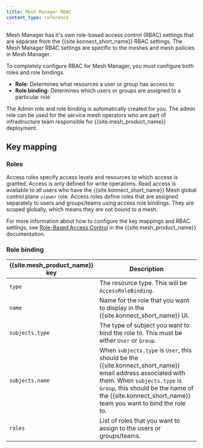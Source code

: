 ```yaml
---
title: Mesh Manager RBAC
content_type: reference
---
```


Mesh Manager has it's own role-based access control (RBAC) settings that are separate from the {{site.konnect_short_name}} RBAC settings. The Mesh Manager RBAC settings are specific to the meshes and mesh policies in Mesh Manager. 

To completely configure RBAC for Mesh Manager, you must configure both roles and role bindings.
* **Role:** Determines what resources a user or group has access to
* **Role binding:** Determines which users or groups are assigned to a particular role

The Admin role and role binding is automatically created for you. The admin role can be used for the service mesh operators who are part of infrastructure team responsible for {{site.mesh_product_name}} deployment.

## Key mapping

### Roles

Access roles specify access levels and resources to which access is granted. Access is only defined for write operations. Read access is available to all users who have the {{site.konnect_short_name}} Mesh global control plane `viewer` role. Access roles define roles that are assigned separately to users and groups/teams using access role bindings. They are scoped globally, which means they are not bound to a mesh. 

For more information about how to configure the key mappings and RBAC settings, see [Role-Based Access Control](/mesh/latest/features/rbac/) in the {{site.mesh_product_name}} documentation.

### Role binding

| {{site.mesh_product_name}} key      | Description  |
|-----------------------------|--------------|
| `type` | The resource type. This will be `AccessRoleBinding`. |
| `name` | Name for the role that you want to display in the {{site.konnect_short_name}} UI. |
| `subjects.type` | The type of subject you want to bind the role to. This must be either `User` or `Group`. |
| `subjects.name` | When `subjects.type` is `User`, this should be the {{site.konnect_short_name}} email address associated with them. When `subjects.type` is `Group`, this should be the name of the {{site.konnect_short_name}} team you want to bind the role to. |
| `roles` | List of roles that you want to assign to the users or groups/teams. |